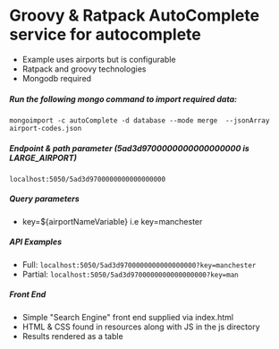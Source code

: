 # Groovy & Ratpack AutoComplete service for autocomplete

- Example uses airports but is configurable
- Ratpack and groovy technologies
- Mongodb required


##### Run the following mongo command to import required data: 

`mongoimport -c autoComplete -d database --mode merge  --jsonArray airport-codes.json`

##### Endpoint & path parameter (5ad3d9700000000000000000 is LARGE_AIRPORT)
`localhost:5050/5ad3d9700000000000000000`

##### Query parameters
- key=${airportNameVariable} i.e key=manchester

##### API Examples 
- Full: `localhost:5050/5ad3d9700000000000000000?key=manchester`
- Partial: `localhost:5050/5ad3d9700000000000000000?key=man`

##### Front End
- Simple "Search Engine" front end supplied via index.html
- HTML & CSS found in resources along with JS in the js directory
- Results rendered as a table